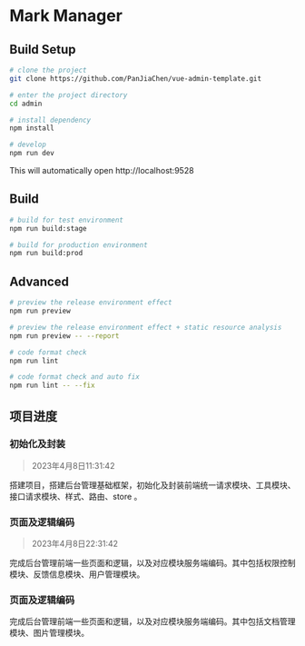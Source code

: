 <!--
 * @Author: Topskys
 * @Date: 2023-04-07 22:26:45
 * @LastEditTime: 2023-04-08 22:43:14
-->
# Mark Manager

## Build Setup

```bash
# clone the project
git clone https://github.com/PanJiaChen/vue-admin-template.git

# enter the project directory
cd admin

# install dependency
npm install

# develop
npm run dev
```

This will automatically open http://localhost:9528

## Build

```bash
# build for test environment
npm run build:stage

# build for production environment
npm run build:prod
```

## Advanced

```bash
# preview the release environment effect
npm run preview

# preview the release environment effect + static resource analysis
npm run preview -- --report

# code format check
npm run lint

# code format check and auto fix
npm run lint -- --fix
```

## 项目进度
### 初始化及封装
> 2023年4月8日11:31:42

搭建项目，搭建后台管理基础框架，初始化及封装前端统一请求模块、工具模块、接口请求模块、样式、路由、store 。
### 页面及逻辑编码
> 2023年4月8日22:31:42

完成后台管理前端一些页面和逻辑，以及对应模块服务端编码。其中包括权限控制模块、反馈信息模块、用户管理模块。
### 页面及逻辑编码
>

完成后台管理前端一些页面和逻辑，以及对应模块服务端编码。其中包括文档管理模块、图片管理模块。

### 